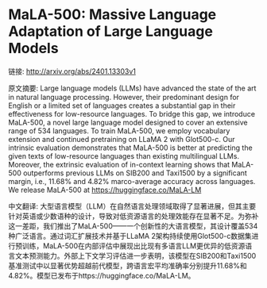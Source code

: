 # MaLA-500: Massive Language Adaptation of Large Language Models

链接: http://arxiv.org/abs/2401.13303v1

原文摘要:
Large language models (LLMs) have advanced the state of the art in natural
language processing. However, their predominant design for English or a limited
set of languages creates a substantial gap in their effectiveness for
low-resource languages. To bridge this gap, we introduce MaLA-500, a novel
large language model designed to cover an extensive range of 534 languages. To
train MaLA-500, we employ vocabulary extension and continued pretraining on
LLaMA 2 with Glot500-c. Our intrinsic evaluation demonstrates that MaLA-500 is
better at predicting the given texts of low-resource languages than existing
multilingual LLMs. Moreover, the extrinsic evaluation of in-context learning
shows that MaLA-500 outperforms previous LLMs on SIB200 and Taxi1500 by a
significant margin, i.e., 11.68% and 4.82% marco-average accuracy across
languages. We release MaLA-500 at https://huggingface.co/MaLA-LM

中文翻译:
大型语言模型（LLM）在自然语言处理领域取得了显著进展，但其主要针对英语或少数语种的设计，导致对低资源语言的处理效能存在显著不足。为弥补这一差距，我们推出了MaLA-500——一个创新性的大语言模型，其设计覆盖534种广泛语言。通过词汇扩展技术并基于LLaMA 2架构持续使用Glot500-c数据集进行预训练，MaLA-500在内部评估中展现出比现有多语言LLM更优异的低资源语言文本预测能力。外部上下文学习评估进一步表明，该模型在SIB200和Taxi1500基准测试中以显著优势超越前代模型，跨语言宏平均准确率分别提升11.68%和4.82%。模型已发布于https://huggingface.co/MaLA-LM。
